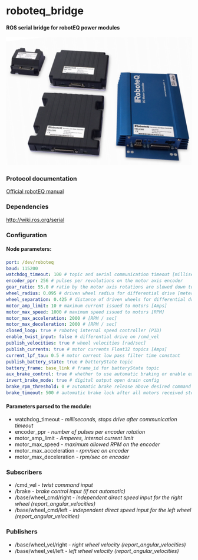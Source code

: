 # roboteq_bridge #
#### ROS serial bridge for robotEQ power modules ####

![](doc/modules.png)

### Protocol documentation ###
[Official robotEQ manual](https://www.roboteq.com/index.php/docman/motor-controllers-documents-and-files/documentation/user-manual/272-roboteq-controllers-user-manual-v17/file)

### Dependencies ###
http://wiki.ros.org/serial

### Configuration ###
#### Node parameters: ####
```yaml
port: /dev/roboteq
baud: 115200
watchdog_timeout: 100 # topic and serial communication timeout [millisec]
encoder_ppr: 256 # pulses per revolutions on the motor axis encoder
gear_ratio: 55.0 # ratio by the motor axis rotations are slowed down to wheel axis
wheel_radius: 0.095 # driven wheel radius for differential drive [meter]
wheel_separation: 0.425 # distance of driven wheels for differential drive [meter]
motor_amp_limit: 10 # maximum current issued to motors [Amps]
motor_max_speed: 1000 # maximum speed issued to motors [RPM]
motor_max_acceleration: 2000 # [RPM / sec]
motor_max_deceleration: 2000 # [RPM / sec]
closed_loop: true # roboteq internal speed controller (PID)
enable_twist_input: false # differential drive on /cmd_vel
publish_velocities: true # wheel velocities [rad/sec]
publish_currents: true # motor currents Float32 topics [Amps]
current_lpf_tau: 0.5 # motor current low pass filter time constant
publish_battery_state: true # batteryState topic
battery_frame: base_link # frame_id for batteryState topic
aux_brake_control: true # whether to use automatic braking or enable external control topic on /brake
invert_brake_mode: true # digital output open drain config
brake_rpm_threshold: 0 # automatic brake release above desired command threshold [RPM]
brake_timeout: 500 # automatic brake lock after all motors received stop command
```

#### Parameters parsed to the module: ####
* watchdog_timeout - _milliseconds, stops drive after communication timeout_
* encoder_ppr - _number of pulses per encoder rotation_
* motor_amp_limit - _Amperes, internal current limit_
* motor_max_speed - _maximum allowed RPM on the encoder_
* motor_max_acceleration - _rpm/sec on encoder_
* motor_max_deceleration - _rpm/sec on encoder_

### Subscribers ###
* /cmd_vel - _twist command input_
* /brake - _brake control input (if not automatic)_
* /base/wheel_cmd/right - _independent direct speed input for the right wheel (report_angular_velocities)_
* /base/wheel_cmd/left - _independent direct speed input for the left wheel (report_angular_velocities)_

### Publishers ###
* /base/wheel_vel/right - _right wheel velocity (report_angular_velocities)_
* /base/wheel_vel/left - _left wheel velocity (report_angular_velocities)_

